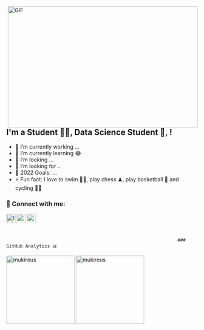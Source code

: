 <img align="right" alt="GIF" src="https://github.com/abhisheknaiidu/abhisheknaiidu/blob/master/code.gif?raw=true" width="500" height="320" />

## I'm a Student 👨‍🎓, Data Science Student 🚀, !
- 🔭 I’m currently working ...
- 🌱 I’m currently learning 😂
- 👯 I’m looking ...
- 🤔 I’m looking for ..
- 🥅 2022 Goals: ...
- ⚡ Fun fact: I love to swim 🏊‍♀️, play chess ♟, play basketball 🏀 and cycling 🚴‍♀️



### 📩 Connect with me:



[<img align="left" alt="linkedin | LinkedIn" width="24px" src="https://raw.githubusercontent.com/peterthehan/peterthehan/master/assets/linkedin.svg" />][linkedin]
[<img align="left" height="24" width="24" src="https://cdn.jsdelivr.net/npm/simple-icons@v4/icons/instagram.svg" />][instagram]
[<img align="left" height="24" width="24" src="https://cdn.jsdelivr.net/npm/simple-icons@v4/icons/gmail.svg" />][gmail]


<br />


[instagram]: https://www.instagram.com/emreebhdr
[linkedin]: https://www.linkedin.com/in/emrebhdr/
[gmail]: mailto:emrebahadir.ebitet@gmail.com@gmail.com
<br />

 
                                                                   ### GitHub Analytics 📊

  <img height="180em" align="left" src="https://github-readme-stats.vercel.app/api/top-langs?username=EmreBhdr99&show_icons=true&locale=en&layout=compact&langs_count=8&theme=radical" alt="mukireus"/>
  <img height="180em" align="center" src="https://github-readme-stats.vercel.app/api?username=EmreBhdr99&show_icons=true&locale=en&theme=algolia&include_all_commits=true&count_private=true" alt="mukireus"/>
 
</a>

<br />
<br />
 
